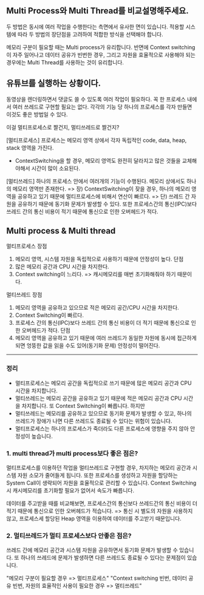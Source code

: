 ## Multi Process와 Multi Thread를 비교설명해주세요.

두 방법은 동시에 여러 작업을 수행한다는 측면에서 유사한 면이 있습니다.
적용할 시스템에 따라 두 방법의 장단점을 고려하여 적합한 방식을 선택해야 합니다.

메모리 구분이 필요할 때는 Multi process가 유리합니다.
반면에 Context switching이 자주 일어나고 데이터 공유가 빈번한 경우,
그리고 자원을 효율적으로 사용해야 되는 경우에는 Multi Thread를 사용하는 것이 유리합니다.

## 유튜브를 실행하는 상황이다.
동영상을 렌더링하면서 댓글도 쓸 수 있도록 여러 작업이 필요하다.
꼭 한 프로세스 내에서 여러 쓰레드로 구현할 필요는 없다.
각각의 기능 당 하나의 프로세스를 각자 만들면 이것도 좋은 방법일 수 있다.

이걸 멀티프로세스로 짤건지, 멀티쓰레드로 짤건지?

[멀티프로세스]
프로세스는 메모리 영역 상에서 각자 독립적인 code, data, heap, stack 영역을 가진다.
 - ContextSwitching을 할 경우, 메모리 영역도 완전히 달라지고 많은 것들을 교체해야해서 시간이 많이 소요된다.

[멀티쓰레드]
하나의 프로세스 안에서 여러개의 기능이 수행된다.
메모리 상에서도 하나의 메모리 영역만 존재한다.
=> 장) ContextSwitching이 잦을 경우, 하나의 메모리 영역을 공유하고 있기 때문에 멀티프로세스에 비해서 연산이 빠르다.
=> 단) 쓰레드 간 자원을 공유하기 때문에 동기화 문제가 발생할 수 있다. 또한 프로세스간의 통신(IPC)보다 쓰레드 간의 통신 비용이 적기 때문에 통신으로 인한 오버헤드가 적다.

##  Multi process & Multi thread
멀티프로세스
장점
1) 메모리 영역, 시스템 자원을 독립적으로 사용하기 때문에 안정성이 높다.
단점
1) 많은 메모리 공간과 CPU 시간을 차지한다.
2) Context switching이 느리다. => 캐시메모리를 매번 초기화해줘야 하기 때문이다.

멀티쓰레드
장점
1) 메모리 영역을 공유하고 있으므로 적은 메모리 공간/CPU 시간을 차지한다.
2) Context Switching이 빠르다.
3) 프로세스 간의 통신(IPC)보다 쓰레드 간의 통신 비용이 더 적기 때문에 통신으로 인한 오버헤드가 적다.
단점
1) 메모리 영역을 공유하고 있기 때문에 여러 쓰레드가 동일한 자원에 동시에 접근하게 되면 엉뚱한 값을 읽을 수도 있어(동기화 문제) 안정성이 떨어진다. 

---

### 정리
- 멀티프로세스는 메모리 공간을 독립적으로 쓰기 때문에 많은 메모리 공간과 CPU 시간을 차지합니다.
- 멀티쓰레드는 메모리 공간을 공유하고 있기 때문에 적은 메모리 공간과 CPU 시간을 차지합니다. 또 Context Switching이 빠릅니다.
하지만
- 멀티쓰레드는 메모리를 공유하고 있으므로 동기화 문제가 발생할 수 있고, 하나의 쓰레드가 장애가 나면 다른 쓰레드도 종료될 수 있다는 위험이 있습니다.
- 멀티프로세스는 하나의 프로세스가 죽더라도 다른 프로세스에 영향을 주지 않아 안정성이 높습니다.


### 1. multi thread가 multi process보다 좋은 점은?
멀티프로세스를 이용하던 작업을 멀티쓰레드로 구현할 경우,
차지하는 메모리 공간과 시스템 자원 소모가 줄어들게 됩니다.
또한 프로세스를 생성하고 자원을 할당하는 System Call이 생략되어 자원을 효율적으로 관리할 수 있습니다.
Context Switching 시 캐시메모리를 초기화할 필요가 없어서 속도가 빠릅니다.

데이터를 주고받을 때를 비교해보면, 프로세스간의 통신보다 쓰레드간의 통신 비용이 더 적기 때문에 통신으로 인한 오버헤드가 적습니다.
=> 통신 시 별도의 자원을 사용하지 않고, 프로세스세 할당된 Heap 영역을 이용하여 데이터를 주고받기 때문입니다.

### 2. 멀티쓰레드가 멀티 프로세스보다 안좋은 점은?
쓰레드 간에 메모리 공간과 시스템 자원을 공유하면서 동기화 문제가 발생할 수 있습니다.
또 하나의 쓰레드에 문제가 발생하면 다른 쓰레드도 종료될 수 있다는 문제점이 있습니다.

"메모리 구분이 필요할 경우 => 멀티프로세스"
"Context switching 빈번, 데이터 공유 빈번, 자원의 효율적인 사용이 필요한 경우 => 멀티쓰레드" 

